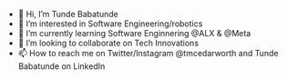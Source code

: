 - 👋 Hi, I’m Tunde Babatunde
- 👀 I’m interested in Software Engineering/robotics
- 🌱 I’m currently learning Software Enginnering @ALX & @Meta
- 💞️ I’m looking to collaborate on Tech Innovations
- 📫 How to reach me on Twitter/Instagram @tmcedarworth and Tunde Babatunde on LinkedIn

<!---
cedarworth/cedarworth is a ✨ special ✨ repository because its `README.md` (this file) appears on your GitHub profile.
You can click the Preview link to take a look at your changes.
--->
